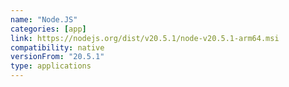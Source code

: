 ```yaml
---
name: "Node.JS"
categories: [app]
link: https://nodejs.org/dist/v20.5.1/node-v20.5.1-arm64.msi
compatibility: native
versionFrom: "20.5.1"
type: applications
---
```


